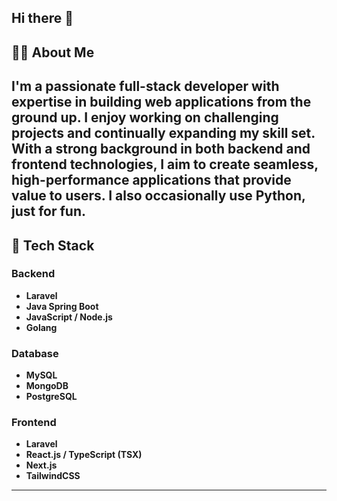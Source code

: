 ## Hi there 👋

## 👨‍💻 About Me
I'm a passionate full-stack developer with expertise in building web applications from the ground up. 
I enjoy working on challenging projects and continually expanding my skill set. With a strong background in both backend and frontend technologies, I aim to create seamless, high-performance applications that provide value to users.
I also occasionally use **Python**, just for fun.
---

## 🚀 Tech Stack

### Backend
- **Laravel**  
- **Java Spring Boot**  
- **JavaScript / Node.js**  
- **Golang**

### Database
- **MySQL**  
- **MongoDB**  
- **PostgreSQL**

### Frontend
- **Laravel**  
- **React.js / TypeScript (TSX)**  
- **Next.js**  
- **TailwindCSS**

---
